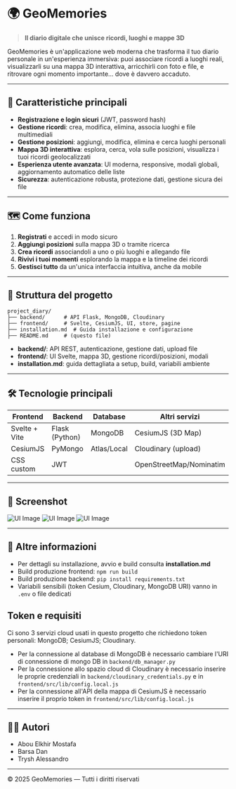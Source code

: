 # 🌍 GeoMemories

> **Il diario digitale che unisce ricordi, luoghi e mappe 3D**

GeoMemories è un'applicazione web moderna che trasforma il tuo diario personale in un'esperienza immersiva: puoi associare ricordi a luoghi reali, visualizzarli su una mappa 3D interattiva, arricchirli con foto e file, e ritrovare ogni momento importante... dove è davvero accaduto.

---

## 🚀 Caratteristiche principali

- **Registrazione e login sicuri** (JWT, password hash)
- **Gestione ricordi**: crea, modifica, elimina, associa luoghi e file multimediali
- **Gestione posizioni**: aggiungi, modifica, elimina e cerca luoghi personali
- **Mappa 3D interattiva**: esplora, cerca, vola sulle posizioni, visualizza i tuoi ricordi geolocalizzati
- **Esperienza utente avanzata**: UI moderna, responsive, modali globali, aggiornamento automatico delle liste
- **Sicurezza**: autenticazione robusta, protezione dati, gestione sicura dei file

---

## 🗺️ Come funziona

1. **Registrati** e accedi in modo sicuro
2. **Aggiungi posizioni** sulla mappa 3D o tramite ricerca
3. **Crea ricordi** associandoli a uno o più luoghi e allegando file
4. **Rivivi i tuoi momenti** esplorando la mappa e la timeline dei ricordi
5. **Gestisci tutto** da un'unica interfaccia intuitiva, anche da mobile

---

## 📂 Struttura del progetto

```
project_diary/
├── backend/      # API Flask, MongoDB, Cloudinary
├── frontend/     # Svelte, CesiumJS, UI, store, pagine
├── installation.md  # Guida installazione e configurazione
├── README.md     # (questo file)
```

- **backend/**: API REST, autenticazione, gestione dati, upload file
- **frontend/**: UI Svelte, mappa 3D, gestione ricordi/posizioni, modali
- **installation.md**: guida dettagliata a setup, build, variabili ambiente

---

## 🛠️ Tecnologie principali

| Frontend         | Backend         | Database   | Altri servizi         |
|------------------|----------------|------------|-----------------------|
| Svelte + Vite    | Flask (Python) | MongoDB    | CesiumJS (3D Map)     |
| CesiumJS         | PyMongo        | Atlas/Local| Cloudinary (upload)   |
| CSS custom       | JWT            |            | OpenStreetMap/Nominatim|

---

## 📸 Screenshot

![UI Image](https://github.com/user-attachments/assets/860f5368-4fee-4864-a49e-992a71aae392)
![UI Image](https://github.com/user-attachments/assets/e1551976-6ea8-49e5-8a28-af59114fd68a)
![UI Image](https://github.com/user-attachments/assets/324a49e9-a5c9-4068-8a71-fd60b804e6b4)

---

## 📖 Altre informazioni

- Per dettagli su installazione, avvio e build consulta **installation.md**
- Build produzione frontend: `npm run build`
- Build produzione backend: `pip install requirements.txt`
- Variabili sensibili (token Cesium, Cloudinary, MongoDB URI) vanno in `.env` o file dedicati

## Token e requisiti
Ci sono 3 servizi cloud usati in questo progetto che richiedono token personali: MongoDB; CesiumJS; Cloudinary.
- Per la connessione al database di MongoDB è necessario cambiare l'URI di connessione di mongo DB in `backend/db_manager.py`
- Per la connessione allo spazio cloud di Cloudinary è necessario inserire le proprie credenziali in `backend/cloudinary_credentials.py` e in `frontend/src/lib/config.local.js`
- Per la connessione all'API della mappa di CesiumJS è necessario inserire il proprio token in `frontend/src/lib/config.local.js`

---

## 👨‍💻 Autori
- Abou Elkhir Mostafa
- Barsa Dan
- Trysh Alessandro

---

© 2025 GeoMemories — Tutti i diritti riservati
